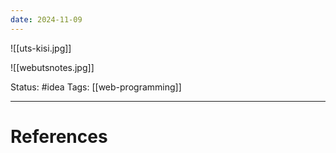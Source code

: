 ```yaml
---
date: 2024-11-09
---
```

![[uts-kisi.jpg]]

![[webutsnotes.jpg]]

Status: #idea
Tags: [[web-programming]]

---
# References